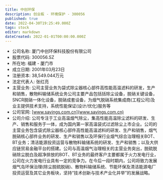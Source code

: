 ```yaml
---
title: 中创环保
description: 创业板 - 环境保护 - 300056
published: true
date: 2022-04-30T19:25:49.000Z
tags: stock
editor: markdown
dateCreated: 2022-01-01T00:00:00.000Z
---
```


- 公司名称: 厦门中创环保科技股份有限公司
- 股票代码: 300056.SZ
- 所在地: 福建 - 厦门市
- 成立日期: 2001年03月23日
- 注册资本: 38,549.044万元
- 法定代表人: 张红亮
- 主营业务: 公司主营业务为袋式除尘器核心部件高性能高温滤料的研发，生产和销售，散物料输储系统业务公司主要产品包括括除尘设备，脱硝关键设备，SNCR脱硝一体化设备，脱硝成套设备，为烟气脱硝系统集成商(工程公司)及业主提供技术支持，系统性能保证(设计/优化)服务等
- 公司官网: [www.savings.com.cn](www.savings.com.cn)
- 公司介绍: 公司专注于工业高温烟气除尘，集高性能高温除尘滤料的研发、生产、销售和服务于一体，成为国内第一家高温袋式过滤除尘上市企业。公司的主营业务包含袋式除尘器核心部件高性能高温滤料的研发、生产和销售，烟气脱硝核心部件业务的研发、生产和销售以及环保行业烟气综合治理相关BOT、BT业务；清洁能源投资运营与散物料输储系统的研发、生产和销售；以及大供应链贸易金融平台的搭建。公司与高温烟气治理相关的主营业务突出，脱硫脱硝除尘脱白及超净排放的BOT、BT业务的最终客户主要都属于火力发电行业，公司在火力发电行业具有一定的竞争力。在今后一段时期内，公司将致力发展烟气岛环保治理(除尘脱硫脱硝)、散物料输储系统、节能环保及清洁能源电厂投资运营及其它业务板块，坚持“技术创新与技术产业化并举”的发展战略。


